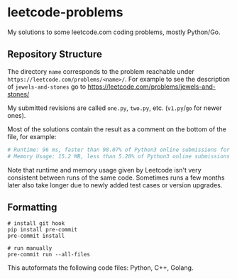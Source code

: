 # leetcode-problems

My solutions to some leetcode.com coding problems, mostly Python/Go.

## Repository Structure

The directory `name` corresponds to the problem reachable under `https://leetcode.com/problems/<name>/`.
For example to see the description of `jewels-and-stones` go to https://leetcode.com/problems/jewels-and-stones/

My submitted revisions are called `one.py`, `two.py`, etc. (`v1.py`/`go` for newer ones).

Most of the solutions contain the result as a comment on the bottom of the file, for example:

```python
# Runtime: 96 ms, faster than 98.07% of Python3 online submissions for Array Partition I.
# Memory Usage: 15.2 MB, less than 5.20% of Python3 online submissions for Array Partition I.
```

Note that runtime and memory usage given by Leetcode isn't very consistent between runs of the same code.
Sometimes runs a few months later also take longer due to newly added test cases or version upgrades.

## Formatting

```shell
# install git hook
pip install pre-commit
pre-commit install

# run manually
pre-commit run --all-files
```

This autoformats the following code files: Python, C++, Golang.
